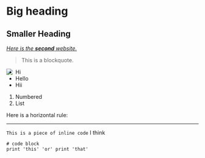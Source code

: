 # Big heading
## Smaller Heading

[*Here is the **second** website.*](https://cynthia-bao.github.io/cse15l-lab-reports/secondfile.html)

> This is a blockquote.

<img align="left" src="https://upload.wikimedia.org/wikipedia/commons/thumb/b/b6/Image_created_with_a_mobile_phone.png/330px-Image_created_with_a_mobile_phone.png">

- Hi
- Hello
- Hii

1. Numbered
2. List

Here is a horizontal rule:

---

`This is a piece of inline code` I think

```
# code block
print 'this' 'or' print 'that'
```
